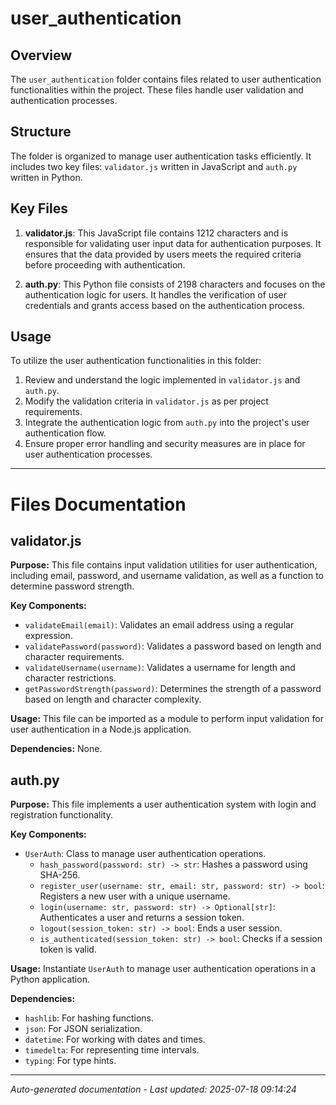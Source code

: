# user_authentication

## Overview
The `user_authentication` folder contains files related to user authentication functionalities within the project. These files handle user validation and authentication processes.

## Structure
The folder is organized to manage user authentication tasks efficiently. It includes two key files: `validator.js` written in JavaScript and `auth.py` written in Python.

## Key Files
1. **validator.js**: This JavaScript file contains 1212 characters and is responsible for validating user input data for authentication purposes. It ensures that the data provided by users meets the required criteria before proceeding with authentication.
   
2. **auth.py**: This Python file consists of 2198 characters and focuses on the authentication logic for users. It handles the verification of user credentials and grants access based on the authentication process.

## Usage
To utilize the user authentication functionalities in this folder:
1. Review and understand the logic implemented in `validator.js` and `auth.py`.
2. Modify the validation criteria in `validator.js` as per project requirements.
3. Integrate the authentication logic from `auth.py` into the project's user authentication flow.
4. Ensure proper error handling and security measures are in place for user authentication processes.

---

# Files Documentation

## validator.js

**Purpose:** This file contains input validation utilities for user authentication, including email, password, and username validation, as well as a function to determine password strength.

**Key Components:**
- `validateEmail(email)`: Validates an email address using a regular expression.
- `validatePassword(password)`: Validates a password based on length and character requirements.
- `validateUsername(username)`: Validates a username for length and character restrictions.
- `getPasswordStrength(password)`: Determines the strength of a password based on length and character complexity.

**Usage:** This file can be imported as a module to perform input validation for user authentication in a Node.js application.

**Dependencies:** None.

## auth.py

**Purpose:** This file implements a user authentication system with login and registration functionality.

**Key Components:**
- `UserAuth`: Class to manage user authentication operations.
  - `hash_password(password: str) -> str`: Hashes a password using SHA-256.
  - `register_user(username: str, email: str, password: str) -> bool`: Registers a new user with a unique username.
  - `login(username: str, password: str) -> Optional[str]`: Authenticates a user and returns a session token.
  - `logout(session_token: str) -> bool`: Ends a user session.
  - `is_authenticated(session_token: str) -> bool`: Checks if a session token is valid.

**Usage:** Instantiate `UserAuth` to manage user authentication operations in a Python application.

**Dependencies:**
- `hashlib`: For hashing functions.
- `json`: For JSON serialization.
- `datetime`: For working with dates and times.
- `timedelta`: For representing time intervals.
- `typing`: For type hints.

---
*Auto-generated documentation - Last updated: 2025-07-18 09:14:24*
